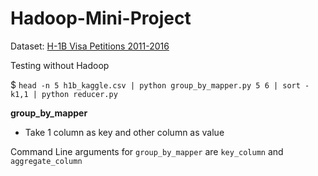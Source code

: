 # Hadoop-Mini-Project

Dataset: [H-1B Visa Petitions 2011-2016](https://www.kaggle.com/nsharan/h-1b-visa/data)

Testing without Hadoop

$ ```head -n 5 h1b_kaggle.csv | python group_by_mapper.py 5 6 | sort -k1,1 | python reducer.py```


**group_by_mapper** 

- Take 1 column as key and other column as value

Command Line arguments for ```group_by_mapper``` are ```key_column``` and ```aggregate_column```

